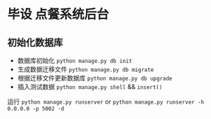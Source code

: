 # 毕设 点餐系统后台

## 初始化数据库
- 数据库初始化
`python manage.py db init`
- 生成数据迁移文件
`python manage.py db migrate`
- 根据迁移文件更新数据库
`python manage.py db upgrade`
- 插入测试数据
`python manage.py shell` && `insert()`


运行
`python manage.py runserver`
or
`python manage.py runserver -h 0.0.0.0 -p 5002 -d`



